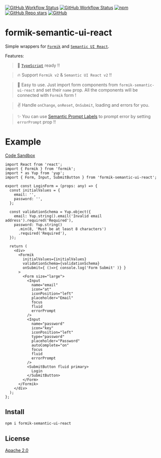 [![GitHub Workflow Status](https://img.shields.io/github/workflow/status/jt501/formik-semantic-ui-react/Release?label=Release&logo=github&style=flat-square)](https://github.com/JT501/formik-semantic-ui-react/actions)
[![GitHub Workflow Status](https://img.shields.io/github/workflow/status/jt501/formik-semantic-ui-react/CI?logo=github&style=flat-square)](https://github.com/JT501/formik-semantic-ui-react/actions)
[![npm](https://img.shields.io/npm/dw/formik-semantic-ui-react?color=orange&logo=npm&style=flat-square)](https://www.npmjs.com/package/formik-semantic-ui-react)
[![GitHub Repo stars](https://img.shields.io/github/stars/jt501/formik-semantic-ui-react?color=yellow&logo=github&style=flat-square)](/)
[![GitHub](https://img.shields.io/github/license/jt501/formik-semantic-ui-react?color=red&style=flat-square)](./LICENSE)

# formik-semantic-ui-react

Simple wrappers for [`Formik`](https://formik.org/) and [`Semantic UI React`](https://react.semantic-ui.com/).

Features:
> :lock_with_ink_pen: [`TypeScript`](https://www.typescriptlang.org/) ready !!

> :fire: Support `Formik v2` & `Semantic UI React v2` !!

> :muscle: Easy to use. Just import form components from `formik-semantic-ui-react` and set their `name` prop. All the components will be connected with `Formik` form !

> :v: Handle `onChange`, `onReset`, `OnSubmit`, loading and errors for you.

> :sparkles: You can use [Semantic Prompt Labels](https://react.semantic-ui.com/elements/label/#types-prompt) to prompt error by setting `errorPrompt` prop !!

# Example
[Code Sandbox](https://codesandbox.io/s/login-form-ftqwx)
```tsx
import React from 'react';
import { Formik } from 'formik';
import * as Yup from 'yup';
import { Form, Input, SubmitButton } from 'formik-semantic-ui-react';

export const LoginForm = (props: any) => {
  const initialValues = {
    email: '',
    password: '',
  };

  const validationSchema = Yup.object({
    email: Yup.string().email('Invalid email address').required('Required'),
    password: Yup.string()
      .min(8, 'Must be at least 8 characters')
      .required('Required'),
  });

  return (
    <div>
      <Formik
        initialValues={initialValues}
        validationSchema={validationSchema}
        onSubmit={ ()=>{ console.log('Form Submit' )} }
      >
        <Form size="large">
          <Input
            name="email"
            icon="at"
            iconPosition="left"
            placeholder="Email"
            focus
            fluid
            errorPrompt
          />
          <Input
            name="password"
            icon="key"
            iconPosition="left"
            type="password"
            placeholder="Password"
            autoComplete="on"
            focus
            fluid
            errorPrompt
          />
          <SubmitButton fluid primary>
            Login
          </SubmitButton>
        </Form>
      </Formik>
    </div>
  );
};
```

## Install

``` bash
npm i formik-semantic-ui-react
```

## License
[Apache 2.0](./LICENSE)
